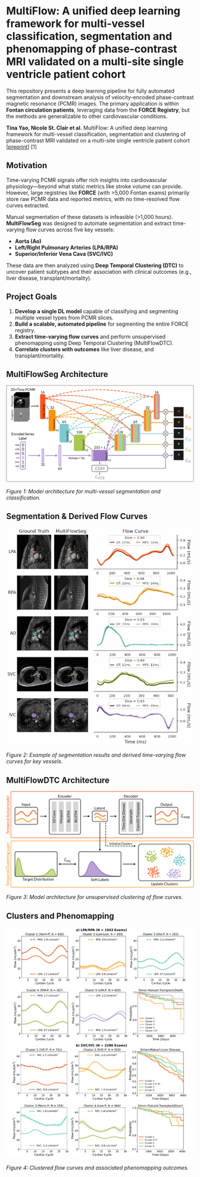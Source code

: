 # MultiFlow: A unified deep learning framework for multi-vessel classification, segmentation and phenomapping of phase-contrast MRI validated on a multi-site single ventricle patient cohort 

This repository presents a deep learning pipeline for fully automated segmentation and downstream analysis of velocity-encoded phase-contrast magnetic resonance (PCMR) images. The primary application is within **Fontan circulation patients**, leveraging data from the **FORCE Registry**, but the methods are generalizable to other cardiovascular conditions.

**Tina Yao, Nicole St. Clair et al.** MultiFlow: A unified deep learning framework for multi-vessel classification, segmentation and clustering of phase-contrast MRI validated on a multi-site single ventricle patient cohort
 [[preprint]](https://arxiv.org/abs/2502.11993) [1]


## Motivation

Time-varying PCMR signals offer rich insights into cardiovascular physiology—beyond what static metrics like stroke volume can provide. However, large registries like **FORCE** (with >5,000 Fontan exams) primarily store raw PCMR data and reported metrics, with no time-resolved flow curves extracted.

Manual segmentation of these datasets is infeasible (>1,000 hours). **MultiFlowSeg** was designed to automate segmentation and extract time-varying flow curves across five key vessels:

- **Aorta (Ao)**
- **Left/Right Pulmonary Arteries (LPA/RPA)**
- **Superior/Inferior Vena Cava (SVC/IVC)**

These data are then analyzed using **Deep Temporal Clustering (DTC)** to uncover patient subtypes and their association with clinical outcomes (e.g., liver disease, transplant/mortality).


## Project Goals

1. **Develop a single DL model** capable of classifying and segmenting multiple vessel types from PCMR slices.
2. **Build a scalable, automated pipeline** for segmenting the entire FORCE registry.
3. **Extract time-varying flow curves** and perform unsupervised phenomapping using Deep Temporal Clustering (MultiFlowDTC).
4. **Correlate clusters with outcomes** like liver disease, and transplant/mortality.


## MultiFlowSeg Architecture

<img src="img/MultiFlowSeg.png" width="600">


*Figure 1: Model architecture for multi-vessel segmentation and classification.*


## Segmentation & Derived Flow Curves

<img src="img/segmentation.gif" width="600">

*Figure 2: Example of segmentation results and derived time-varying flow curves for key vessels.*


## MultiFlowDTC Architecture

<img src="img/MultiFlowDTC.png" width="600">


*Figure 3: Model architecture for unsupervised clustering of flow curves.*


## Clusters and Phenomapping

<img src="img/clusters.png" width="600">

*Figure 4: Clustered flow curves and associated phenomapping outcomes.*


